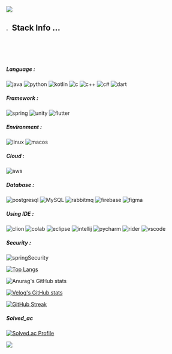 <img src="https://capsule-render.vercel.app/api?type=waving&color=BDBDC8&height=150&section=header" />

## <img src="https://raw.githubusercontent.com/Tarikul-Islam-Anik/Animated-Fluent-Emojis/master/Emojis/Hand%20gestures/Eyes.png" alt="Eyes" width="2%" /> Stack Info ... 

##### Language : 
![java](https://img.shields.io/badge/Java-ED8B00?style=for-the-badge&logo=openjdk&logoColor=white) 
![python](https://img.shields.io/badge/Python-14354C?style=for-the-badge&logo=python&logoColor=white) 
![kotlin](https://img.shields.io/badge/Kotlin-0095D5?&style=for-the-badge&logo=kotlin&logoColor=white) 
![c](https://img.shields.io/badge/C-00599C?style=for-the-badge&logo=c&logoColor=white) 
![c++](https://img.shields.io/badge/C%2B%2B-00599C?style=for-the-badge&logo=c%2B%2B&logoColor=white)
![c#](https://img.shields.io/badge/C%23-239120?style=for-the-badge&logo=c-sharp&logoColor=white)
![dart](https://img.shields.io/badge/Dart-0175C2?style=for-the-badge&logo=dart&logoColor=white)

##### Framework : 
![spring](https://img.shields.io/badge/Spring-6DB33F?style=for-the-badge&logo=spring&logoColor=white) 
![unity](https://img.shields.io/badge/Unity-100000?style=for-the-badge&logo=unity&logoColor=white)
![flutter](https://img.shields.io/badge/Flutter-02569B?style=for-the-badge&logo=flutter&logoColor=white)

##### Environment : 
![linux](https://img.shields.io/badge/Linux-FCC624?style=for-the-badge&logo=linux&logoColor=black)
![macos](https://img.shields.io/badge/mac%20os-000000?style=for-the-badge&logo=apple&logoColor=white)

##### Cloud : 
![aws](https://img.shields.io/badge/Amazon_AWS-FF9900?style=for-the-badge&logo=amazonaws&logoColor=white)

##### Database : 
![postgresql](https://img.shields.io/badge/PostgreSQL-316192?style=for-the-badge&logo=postgresql&logoColor=white)
![MySQL](https://img.shields.io/badge/mysql-%2300f.svg?style=for-the-badge&logo=mysql&logoColor=white) 
![rabbitmq](https://img.shields.io/badge/rabbitmq-%23FF6600.svg?&style=for-the-badge&logo=rabbitmq&logoColor=white)
![firebase](https://img.shields.io/badge/Firebase-039BE5?style=for-the-badge&logo=Firebase&logoColor=white)
![figma](https://img.shields.io/badge/Figma-F24E1E?style=for-the-badge&logo=figma&logoColor=white)

##### Using IDE : 
![clion](https://img.shields.io/badge/CLion-000000?style=for-the-badge&logo=clion&logoColor=white)
![colab](https://img.shields.io/badge/Colab-F9AB00?style=for-the-badge&logo=googlecolab&color=525252)
![eclipse](https://img.shields.io/badge/Eclipse-2C2255?style=for-the-badge&logo=eclipse&logoColor=white)
![intellij](https://img.shields.io/badge/IntelliJ_IDEA-000000.svg?style=for-the-badge&logo=intellij-idea&logoColor=white)
![pycharm](https://img.shields.io/badge/PyCharm-000000.svg?&style=for-the-badge&logo=PyCharm&logoColor=white)
![rider](https://img.shields.io/badge/Rider-000000?style=for-the-badge&logo=Rider&logoColor=white)
![vscode](https://img.shields.io/badge/Visual_Studio_Code-0078D4?style=for-the-badge&logo=visual%20studio%20code&logoColor=white)

##### Security : 
![springSecurity](https://img.shields.io/badge/Spring_Security-6DB33F?style=for-the-badge&logo=Spring-Security&logoColor=white)



[![Top Langs](https://github-readme-stats.vercel.app/api/top-langs/?username=HyunWoo9930)](https://github.com/anuraghazra/github-readme-stats)

![Anurag's GitHub stats](https://github-readme-stats.vercel.app/api?username=HyunWoo9930&hide=contribs,prs&show_icons=true&theme=graywhite)

[![Velog's GitHub stats](https://velog-readme-stats.vercel.app/api?name=ohw9930)](https://velog.io/@ohw9930/posts)

[![GitHub Streak](https://streak-stats.demolab.com?user=HyunWoo9930&theme=whatsapp-light&hide_border=true&date_format=%5BY%20%5DM%20j&mode=weekly)](https://git.io/streak-stats)




##### Solved_ac
[![Solved.ac Profile](http://mazassumnida.wtf/api/v2/generate_badge?boj=ohw9930)](https://solved.ac/ohw9930/)


<img src="https://capsule-render.vercel.app/api?type=waving&color=BDBDC8&height=150&section=footer" />
